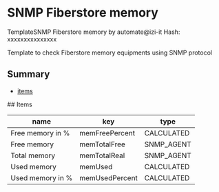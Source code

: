 # SNMP Fiberstore memory
TemplateSNMP Fiberstore memory by automate@izi-it
Hash: xxxxxxxxxxxxxxx

Template to check Fiberstore memory equipments using SNMP protocol
## Summary
* [items](#items)

<a name="items" />
## Items

| name | key | type |
| ------------- |------------- |------------- |
| Free memory in % | memFreePercent | CALCULATED |
| Free memory | memTotalFree | SNMP_AGENT |
| Total memory | memTotalReal | SNMP_AGENT |
| Used memory | memUsed | CALCULATED |
| Used memory in % | memUsedPercent | CALCULATED |
